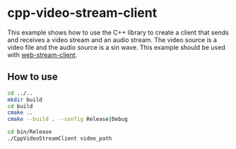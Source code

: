 # cpp-video-stream-client

This example shows how to use the C++ library to create a client that sends and receives a video stream and an audio stream. 
The video source is a video file and the audio source is a sin wave.
This example should be used with [web-stream-client](../web-stream-client).

## How to use

```bash
cd ../..
mkdir build
cd build
cmake ..
cmake --build . --config Release|Debug

cd bin/Release
./CppVideoStreamClient video_path
```

